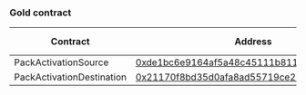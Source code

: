 ### Gold contract

| Contract                  | Address                                                                                                                | Chain ID |
| ------------------------- | ---------------------------------------------------------------------------------------------------------------------- | -------- |
| PackActivationSource      | [0xde1bc6e9164af5a48c45111b811c61f11ce58d91](https://www.onceupon.xyz/0xde1bc6e9164af5a48c45111b811c61f11ce58d91:8453) | Base     |
| PackActivationDestination | [0x21170f8bd35d0afa8ad55719ce29d6489a8585db](https://www.onceupon.xyz/0x21170f8bd35d0afa8ad55719ce29d6489a8585db:4653) | Gold     |
